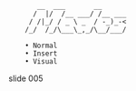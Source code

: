            __  ___       __
          /  |/  /__ ___/ /__ ___
         / /|_/ / _ \ _  / -_)_-<
        /_/  /_/\___\_,_/\__/___/

        • Normal
        • Insert
        • Visual

















































































slide 005
